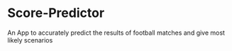 # Score-Predictor
An App to accurately predict the results of football matches and give most likely scenarios
